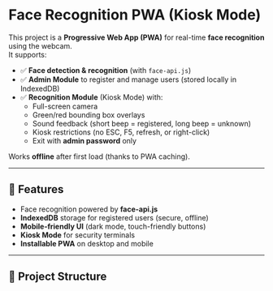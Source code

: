 # Face Recognition PWA (Kiosk Mode)

This project is a **Progressive Web App (PWA)** for real-time **face recognition** using the webcam.  
It supports:

- ✅ **Face detection & recognition** (with `face-api.js`)  
- ✅ **Admin Module** to register and manage users (stored locally in IndexedDB)  
- ✅ **Recognition Module** (Kiosk Mode) with:  
  - Full-screen camera  
  - Green/red bounding box overlays  
  - Sound feedback (short beep = registered, long beep = unknown)  
  - Kiosk restrictions (no ESC, F5, refresh, or right-click)  
  - Exit with **admin password** only  

Works **offline** after first load (thanks to PWA caching).  

---

## 🚀 Features
- Face recognition powered by **face-api.js**  
- **IndexedDB** storage for registered users (secure, offline)  
- **Mobile-friendly UI** (dark mode, touch-friendly buttons)  
- **Kiosk Mode** for security terminals  
- **Installable PWA** on desktop and mobile  

---

## 📂 Project Structure